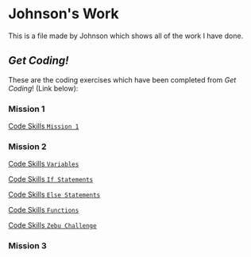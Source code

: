 # Johnson's Work

This is a file made by Johnson which shows all of the work I have done.

## *Get Coding!*

These are the coding exercises which have been completed from *Get Coding*! (Link below):

### Mission 1

[Code Skills `Mission 1`](mission1.html)

### Mission 2

[Code Skills `Variables`](variable.html)

[Code Skills `If Statements`](ifstatements.html)

[Code Skills `Else Statements`](elsestatements.html)

[Code Skills `Functions`](functions.html)

[Code Skills `Zebu Challenge`](zebu.html)

### Mission 3